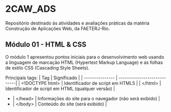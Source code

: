 # 2CAW_ADS
Repositório destinado às atividades e avaliações práticas da matéria Construção de Aplicações Web, da FAETERJ-Rio.



## Módulo 01 - HTML & CSS
O módulo 1 apresentou pontos iniciais para o desenvolvimento web usando a linguagem de marcação HTML (Hypertext Markup Language) e as folhas de estilo CSS (Cascading Style Sheets).

Principais tags:
| Tag | Significado |
| --------------- | ----------------------------|
| <\!DOCTYPE html> | Identificador de script em HTML5 |
| <html><\/html> | Identificador de script em HTML (qualquer versão) |
  * | <head><\/head> | Informações do site para o navegador (não será exibido) |
  * | <body><\/body> | Conteúdo do site (será exibido) |
